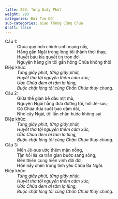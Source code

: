```yaml
---
title: 293. Từng Giây Phút
weight: 293
categories: Đời Tín Đồ
sub-categories: Giao Thông Cùng Chúa
draft: false
---
```

<dl><dt>Câu 1:</dt><dd data-verse="1">Chúa quý hơn chính sinh mạng nầy, <br/>Hằng gần Ngài trong lòng tôi thảnh thơi thay; <br/>Huyết báu kia quyết tin trọn đời <br/>Nguyện hằng gìn tôi gần hông Chúa không thôi </dd><dt>Điệp khúc:</dt><dd data-chorus="1"><em>Từng giây phút, từng giây phút, <br/>Huyết tha tội nguyện thêm cảm xúc; <br/>Ước Chúa đem ái tâm lạ lùng, <br/>Buộc chặt lòng tôi cùng Chân Chúa thủy chung. </em></dd><dt>Câu 2:</dt><dd data-verse="2">Giữa thế gian bể dâu mịt mù, <br/>Nguyện Ngài hằng đưa đường tôi, hỡi Jê-sus; <br/>Có Chúa đưa suốt bao dặm dài, <br/>Nhờ cậy Ngài, tôi lần chân bước không sai. </dd><dt>Điệp khúc:</dt><dd data-chorus="1"><em>Từng giây phút, từng giây phút, <br/>Huyết tha tội nguyện thêm cảm xúc; <br/>Ước Chúa đem ái tâm lạ lùng, <br/>Buộc chặt lòng tôi cùng Chân Chúa thủy chung. </em></dd><dt>Câu 3:</dt><dd data-verse="3">Mến Jê-sus ước thêm mặn nồng, <br/>Tận hồi lìa xa trần gian bước sang sông; <br/>Đến thiên cung hiển vinh đời đời, <br/>Hồn nầy chìm trong tình yêu Chúa Ba Ngôi. </dd><dt>Điệp khúc:</dt><dd data-chorus="1"><em>Từng giây phút, từng giây phút, <br/>Huyết tha tội nguyện thêm cảm xúc; <br/>Ước Chúa đem ái tâm lạ lùng, <br/>Buộc chặt lòng tôi cùng Chân Chúa thủy chung. </em></dd></dl>